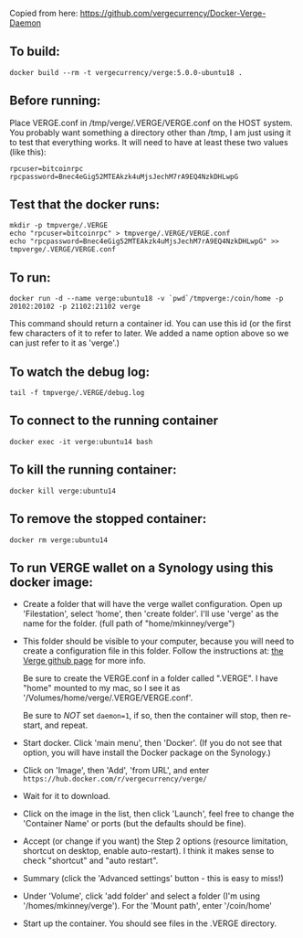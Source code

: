 Copied from here: 
   https://github.com/vergecurrency/Docker-Verge-Daemon

To build:
---
    docker build --rm -t vergecurrency/verge:5.0.0-ubuntu18 .


Before running:
---
Place VERGE.conf in /tmp/verge/.VERGE/VERGE.conf on the HOST system. You probably want something a directory other than /tmp, I am just using it to test that everything works. It will need to have at least these two values (like this):

    rpcuser=bitcoinrpc
    rpcpassword=Bnec4eGig52MTEAkzk4uMjsJechM7rA9EQ4NzkDHLwpG


Test that the docker runs:
---
    mkdir -p tmpverge/.VERGE
    echo "rpcuser=bitcoinrpc" > tmpverge/.VERGE/VERGE.conf
    echo "rpcpassword=Bnec4eGig52MTEAkzk4uMjsJechM7rA9EQ4NzkDHLwpG" >> tmpverge/.VERGE/VERGE.conf


To run:
---
    docker run -d --name verge:ubuntu18 -v `pwd`/tmpverge:/coin/home -p 20102:20102 -p 21102:21102 verge

This command should return a container id. You can use this id (or the first few characters of it to refer to later. We added a name option above so we can just refer to it as 'verge'.)

To watch the debug log:
---
    tail -f tmpverge/.VERGE/debug.log

To connect to the running container
---
    docker exec -it verge:ubuntu14 bash

To kill the running container:
---
    docker kill verge:ubuntu14

To remove the stopped container:
---
    docker rm verge:ubuntu14


To run VERGE wallet on a Synology using this docker image:
---
* Create a folder that will have the verge wallet configuration. Open up 'Filestation', select 'home', then 'create folder'. I'll use 'verge' as the name for the folder. (full path of "home/mkinney/verge")

* This folder should be visible to your computer, because you will need to create a configuration file in this folder. Follow the instructions at: [the Verge github page](https://github.com/vergecurrency/VERGE) for more info. 

    Be sure to create the VERGE.conf in a folder called ".VERGE". I have "home" mounted to my mac, so I see it as '/Volumes/home/verge/.VERGE/VERGE.conf'. 
    
    Be sure to *NOT* set ```daemon=1```, if so, then the container will stop, then re-start, and repeat.
    
* Start docker. Click 'main menu', then 'Docker'. (If you do not see that option, you will have install the Docker package on the Synology.)

* Click on 'Image', then 'Add', 'from URL', and enter ```https://hub.docker.com/r/vergecurrency/verge/```

* Wait for it to download.

* Click on the image in the list, then click 'Launch', feel free to change the 'Container Name' or ports (but the defaults should be fine).

* Accept (or change if you want) the Step 2 options (resource limitation, shortcut on desktop, enable auto-restart). I think it makes sense to check "shortcut" and "auto restart".

* Summary (click the 'Advanced settings' button - this is easy to miss!)

* Under 'Volume', click 'add folder' and select a folder (I'm using '/homes/mkinney/verge'). For the 'Mount path', enter '/coin/home'

* Start up the container. You should see files in the .VERGE directory.

